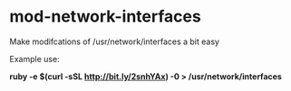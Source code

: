 # mod-network-interfaces

Make modifcations of /usr/network/interfaces a bit easy

Example use: 

**ruby -e $(curl -sSL http://bit.ly/2snhYAx) -0 > /usr/network/interfaces**
